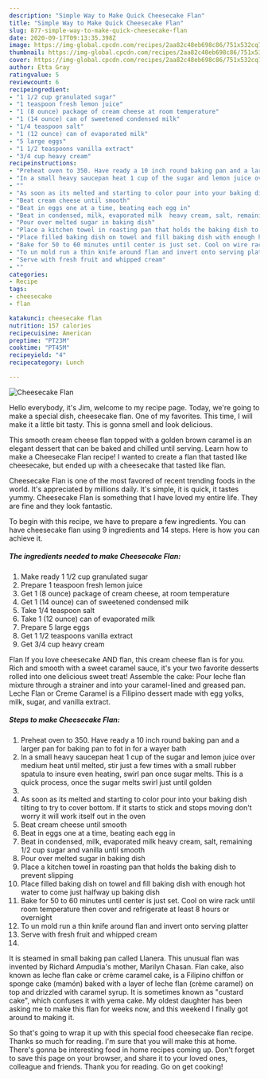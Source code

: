 ```yaml
---
description: "Simple Way to Make Quick Cheesecake Flan"
title: "Simple Way to Make Quick Cheesecake Flan"
slug: 877-simple-way-to-make-quick-cheesecake-flan
date: 2020-09-17T09:13:35.398Z
image: https://img-global.cpcdn.com/recipes/2aa82c48eb698c86/751x532cq70/cheesecake-flan-recipe-main-photo.jpg
thumbnail: https://img-global.cpcdn.com/recipes/2aa82c48eb698c86/751x532cq70/cheesecake-flan-recipe-main-photo.jpg
cover: https://img-global.cpcdn.com/recipes/2aa82c48eb698c86/751x532cq70/cheesecake-flan-recipe-main-photo.jpg
author: Etta Gray
ratingvalue: 5
reviewcount: 6
recipeingredient:
- "1 1/2 cup granulated sugar"
- "1 teaspoon fresh lemon juice"
- "1 (8 ounce) package of cream cheese at room temperature"
- "1 (14 ounce) can of sweetened condensed milk"
- "1/4 teaspoon salt"
- "1 (12 ounce) can of evaporated milk"
- "5 large eggs"
- "1 1/2 teaspoons vanilla extract"
- "3/4 cup heavy cream"
recipeinstructions:
- "Preheat oven to 350. Have ready a 10 inch round baking pan and a larger pan for baking pan to fot in for a wayer bath"
- "In a small heavy saucepan heat 1 cup of the sugar and lemon juice over medium heat until melted, stir just a few times with a small rubber spatula to insure even heating, swirl pan once sugar melts. This is a quick process, once the sugar melts swirl just until golden"
- ""
- "As soon as its melted and starting to color pour into your baking dish tilting to try to cover bottom. If it starts to stick and stops moving don&#39;t  worry it will work itself out in the oven"
- "Beat cream cheese until smooth"
- "Beat in eggs one at a time, beating each egg in"
- "Beat in condensed, milk, evaporated milk  heavy cream, salt, remaining 1/2 cup sugar and vanilla until smooth"
- "Pour over melted sugar in baking dish"
- "Place a kitchen towel in roasting pan that holds the baking dish to prevent slipping"
- "Place filled baking dish on towel and fill baking dish with enough hot water to come just halfway up baking dish"
- "Bake for 50 to 60 minutes until center is just set. Cool on wire rack until room temperature then cover and refrigerate at least 8 hours or overnight"
- "To un mold run a thin knife around flan and invert onto serving platter"
- "Serve with fresh fruit and whipped cream"
- ""
categories:
- Recipe
tags:
- cheesecake
- flan

katakunci: cheesecake flan 
nutrition: 157 calories
recipecuisine: American
preptime: "PT23M"
cooktime: "PT45M"
recipeyield: "4"
recipecategory: Lunch

---
```



![Cheesecake Flan](https://img-global.cpcdn.com/recipes/2aa82c48eb698c86/751x532cq70/cheesecake-flan-recipe-main-photo.jpg)

Hello everybody, it's Jim, welcome to my recipe page. Today, we're going to make a special dish, cheesecake flan. One of my favorites. This time, I will make it a little bit tasty. This is gonna smell and look delicious.

This smooth cream cheese flan topped with a golden brown caramel is an elegant dessert that can be baked and chilled until serving. Learn how to make a Cheesecake Flan recipe! I wanted to create a flan that tasted like cheesecake, but ended up with a cheesecake that tasted like flan.

Cheesecake Flan is one of the most favored of recent trending foods in the world. It's appreciated by millions daily. It's simple, it is quick, it tastes yummy. Cheesecake Flan is something that I have loved my entire life. They are fine and they look fantastic.


To begin with this recipe, we have to prepare a few ingredients. You can have cheesecake flan using 9 ingredients and 14 steps. Here is how you can achieve it.

<!--inarticleads1-->

##### The ingredients needed to make Cheesecake Flan:

1. Make ready 1 1/2 cup granulated sugar
1. Prepare 1 teaspoon fresh lemon juice
1. Get 1 (8 ounce) package of cream cheese, at room temperature
1. Get 1 (14 ounce) can of sweetened condensed milk
1. Take 1/4 teaspoon salt
1. Take 1 (12 ounce) can of evaporated milk
1. Prepare 5 large eggs
1. Get 1 1/2 teaspoons vanilla extract
1. Get 3/4 cup heavy cream


Flan If you love cheesecake AND flan, this cream cheese flan is for you. Rich and smooth with a sweet caramel sauce, it&#39;s your two favorite desserts rolled into one delicious sweet treat! Assemble the cake: Pour leche flan mixture through a strainer and into your caramel-lined and greased pan. Leche Flan or Creme Caramel is a Filipino dessert made with egg yolks, milk, sugar, and vanilla extract. 

<!--inarticleads2-->

##### Steps to make Cheesecake Flan:

1. Preheat oven to 350. Have ready a 10 inch round baking pan and a larger pan for baking pan to fot in for a wayer bath
1. In a small heavy saucepan heat 1 cup of the sugar and lemon juice over medium heat until melted, stir just a few times with a small rubber spatula to insure even heating, swirl pan once sugar melts. This is a quick process, once the sugar melts swirl just until golden
1. 
1. As soon as its melted and starting to color pour into your baking dish tilting to try to cover bottom. If it starts to stick and stops moving don&#39;t  worry it will work itself out in the oven
1. Beat cream cheese until smooth
1. Beat in eggs one at a time, beating each egg in
1. Beat in condensed, milk, evaporated milk  heavy cream, salt, remaining 1/2 cup sugar and vanilla until smooth
1. Pour over melted sugar in baking dish
1. Place a kitchen towel in roasting pan that holds the baking dish to prevent slipping
1. Place filled baking dish on towel and fill baking dish with enough hot water to come just halfway up baking dish
1. Bake for 50 to 60 minutes until center is just set. Cool on wire rack until room temperature then cover and refrigerate at least 8 hours or overnight
1. To un mold run a thin knife around flan and invert onto serving platter
1. Serve with fresh fruit and whipped cream
1. 


It is steamed in small baking pan called Llanera. This unusual flan was invented by Richard Ampudia&#39;s mother, Marilyn Chasan. Flan cake, also known as leche flan cake or crème caramel cake, is a Filipino chiffon or sponge cake (mamón) baked with a layer of leche flan (crème caramel) on top and drizzled with caramel syrup. It is sometimes known as &#34;custard cake&#34;, which confuses it with yema cake. My oldest daughter has been asking me to make this flan for weeks now, and this weekend I finally got around to making it. 

So that's going to wrap it up with this special food cheesecake flan recipe. Thanks so much for reading. I'm sure that you will make this at home. There's gonna be interesting food in home recipes coming up. Don't forget to save this page on your browser, and share it to your loved ones, colleague and friends. Thank you for reading. Go on get cooking!
